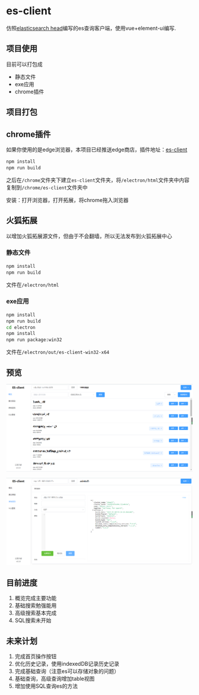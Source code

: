 # es-client

仿照[elasticsearch head](https://github.com/mobz/elasticsearch-head)编写的es查询客户端，使用vue+element-ui编写.

## 项目使用

目前可以打包成

- 静态文件
- exe应用
- chrome插件

## 项目打包

## chrome插件

如果你使用的是edge浏览器，本项目已经推送edge商店，插件地址：[es-client](https://microsoftedge.microsoft.com/addons/detail/esclient/aonamamifdfigcflbeokdndfappnmogo)

```bash
npm install
npm run build
```

之后在`/chrome`文件夹下建立`es-client`文件夹，将`/electron/html`文件夹中内容复制到`/chrome/es-client`文件夹中

安装：打开浏览器，打开拓展，将chrome拖入浏览器

## 火狐拓展

以增加火狐拓展源文件，但由于不会翻墙，所以无法发布到火狐拓展中心

### 静态文件

```bash
npm install
npm run build
```

文件在`/electron/html`

### exe应用

```bash
npm install
npm run build
cd electron
npm install
npm run package:win32
```

文件在`/electron/out/es-client-win32-x64`

## 预览

![预览1](./img/bg1.png)

![预览2](./img/bg2.png)

## 目前进度

1. 概览完成主要功能
2. 基础搜索勉强能用
3. 高级搜索基本完成
4. SQL搜索未开始

## 未来计划

1. 完成首页操作按钮
2. 优化历史记录，使用indexedDB记录历史记录
3. 完成基础查询（注意es可以存储对象的问题）
4. 基础查询，高级查询增加table视图
5. 增加使用SQL查询es的方法
